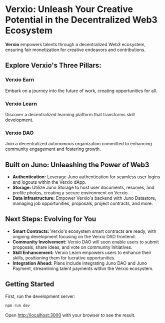 # Verxio: Unleash Your Creative Potential in the Decentralized Web3 Ecosystem

**Verxio** empowers talents through a decentralized Web3 ecosystem, ensuring fair monetization for creative endeavors and contributions.

## Explore Verxio's Three Pillars:

### Verxio Earn
Embark on a journey into the future of work, creating opportunities for all.

### Verxio Learn
Discover a decentralized learning platform that transforms skill development.

### Verxio DAO
Join a decentralized autonomous organization committed to enhancing community engagement and fostering growth.

## Built on Juno: Unleashing the Power of Web3

- **Authentication:** Leverage Juno authentication for seamless user logins and logouts within the Verxio dApp.
- **Storage:** Utilize Juno Storage to host user documents, resumes, and profile photos, creating a secure environment on Verxio.
- **Data Infrastructure:** Empower Verxio's backend with Juno Datastore, managing job opportunities, proposals, project contracts, and more.

## Next Steps: Evolving for You

- **Smart Contracts:** Verxio's ecosystem smart contracts are ready, with ongoing development focusing on the Verxio DAO frontend.
- **Community Involvement:** Verxio DAO will soon enable users to submit proposals, share ideas, and vote on community initiatives.
- **Skill Enhancement:** Verxio Learn empowers users to enhance their skills, positioning them for lucrative opportunities.
- **Integration Ahead:** Plans include integrating Juno DAO and Juno Payment, streamlining talent payments within the Verxio ecosystem.

## Getting Started

First, run the development server:

```bash
npm run dev
```

Open [http://localhost:3000](http://localhost:3000) with your browser to see the result.



